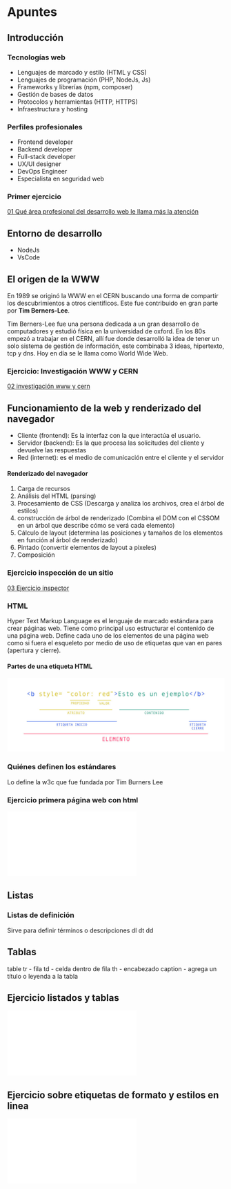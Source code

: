 # Apuntes
## Introducción
### Tecnologías web
- Lenguajes de marcado y estilo (HTML y CSS)
- Lenguajes de programación (PHP, NodeJs, Js)
- Frameworks y librerías (npm, composer)
- Gestión de bases de datos
- Protocolos y herramientas (HTTP, HTTPS)
- Infraestructura y hosting

### Perfiles profesionales
- Frontend developer
- Backend developer
- Full-stack developer
- UX/UI designer
- DevOps Engineer
- Especialista en seguridad web

### Primer ejercicio
[01 Qué área profesional del desarrollo web le llama más la atención](Actividades/01%20Qué%20área%20profesional%20del%20desarrollo%20web%20le%20llama%20más%20la%20atención.md)

## Entorno de desarrollo
- NodeJs
- VsCode

## El origen de la WWW
En 1989 se originó la WWW en el CERN buscando una forma de compartir los descubrimientos a otros científicos. Este fue contribuido en gran parte por **Tim Berners-Lee**.

Tim Berners-Lee fue una persona dedicada a un gran desarrollo de computadores y estudió física en la universidad de oxford. En los 80s empezó a trabajar en el CERN, allí fue donde desarrolló la idea de tener un solo sistema de gestión de información, este combinaba 3 ideas, hipertexto, tcp y dns. Hoy en día se le llama como World Wide Web.
### Ejercicio: Investigación WWW y CERN
[02 investigación www y cern](Actividades/02%20investigación%20www%20y%20cern.md)

## Funcionamiento de la web y renderizado del navegador
- Cliente (frontend): Es la interfaz con la que interactúa el usuario.
- Servidor (backend): Es la que procesa las solicitudes del cliente y devuelve las respuestas
- Red (internet): es el medio de comunicación entre el cliente y el servidor

#### Renderizado del navegador
1. Carga de recursos
2. Análisis del HTML (parsing)
3. Procesamiento de CSS (Descarga y analiza los archivos, crea el árbol de estilos)
4. construcción de árbol de renderizado (Combina el DOM con el CSSOM en un árbol que describe cómo se verá cada elemento)
5. Cálculo de layout (determina las posiciones y tamaños de los elementos en función al árbol de renderizado)
6. Pintado (convertir elementos de layout a pixeles)
7. Composición 

### Ejercicio inspección de un sitio
[03 Ejercicio inspector](Actividades/03%20Ejercicio%20inspector.md)

### HTML
Hyper Text Markup Language es el lenguaje de marcado estándara para crear páginas web. Tiene como principal uso estructurar el contenido de una página web. Define cada uno de los elementos de una página web como si fuera el esqueleto por medio de uso de etiquetas que van en pares (apertura y cierre).

#### Partes de una etiqueta HTML
![](../../00%20Attachments/estrectura-etiquetas-html-1024x346.jpg)

### Quiénes definen los estándares
Lo define la w3c que fue fundada por Tim Burners Lee

### Ejercicio primera página web con html
![](Actividades/04%20Ejercicio%20primera%20página%20web%20con%20html.html)

## Listas
### Listas de definición
Sirve para definir términos o descripciones 
dl
dt
dd

## Tablas
table
tr - fila
td - celda dentro de fila
th - encabezado
caption - agrega un título o leyenda a la tabla

## Ejercicio listados y tablas
![](Actividades/05%20Ejercicio%20listados%20y%20tablas.html)
## Ejercicio sobre etiquetas de formato y estilos en linea
![](Actividades/06%20Ejercicio%20sobre%20etiquetas%20de%20formato%20y%20estilos%20en%20linea.html)
